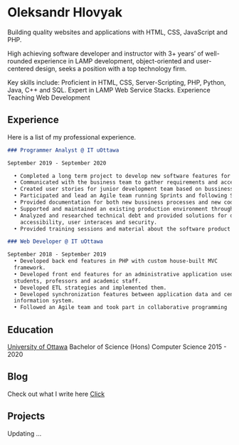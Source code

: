 # Oleksandr Hlovyak

Building quality websites and applications with HTML, CSS, JavaScript and PHP.

High achieving software developer and instructor with 3+ years’ of well-rounded experience in LAMP development, object-oriented and user-centered design, seeks a position with a top technology firm.

Key skills include: Proficient in HTML, CSS, Server-Scripting, PHP, Python, Java, C++ and SQL. Expert in LAMP Web Service Stacks. Experience Teaching Web Development

## Experience
Here is a list of my professional experience.

```markdown
### Programmer Analyst @ IT uOttawa

September 2019 - September 2020

  • Completed a long term project to develop new software features for an existing web product on a strict deadline. 
  • Communicated with the business team to gather requirements and acceptance criteria. 
  • Created user stories for junior development team based on bussiness needs.
  • Participated and lead an Agile team running Sprints and following Scrum methodology.
  • Provided documentation for both new bussiness processes and new code architecture.
  • Supported and maintained an existing production environment through ticket resolving.
  • Analyzed and researched technical debt and provided solutions for data normalization, 
    accessibility, user interaces and security.
  • Provided training sessions and material about the software product to new team members.
```

```markdown
### Web Developer @ IT uOttawa

September 2018 - September 2019
  • Developed back end features in PHP with custom house-built MVC
  framework.
  • Developed front end features for an administrative application used by
  students, professors and academic staff.
  • Developed ETL strategies and implemented them.
  • Developed synchronization features between application data and central
  information system.
  • Followed an Agile team and took part in collaborative programming
```


## Education

[University of Ottawa](https://www.uottawa.ca/en)
Bachelor of Science (Hons)
Computer Science
2015 - 2020

## Blog

Check out what I write here [Click](https://deesims.github.io/blog)

## Projects

Updating ...
